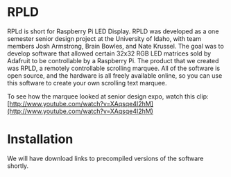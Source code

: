RPLD
====

RPLd is short for Raspberry Pi LED Display. RPLD was developed as a one semester senior design project at 
the University of Idaho, with team members Josh Armstrong, Brain Bowles, and Nate Krussel. The goal was to 
develop software that allowed certain 32x32 RGB LED matrices sold by Adafruit to be controllable by a 
Raspberry Pi. The product that we created was RPLD, a remotely controllable scrolling marquee. All of the
software is open source, and the hardware is all freely available online, so you can use this software
to create your own scrolling text marquee. 

To see how the marquee looked at senior design expo, watch this clip: 
[http://www.youtube.com/watch?v=XAqsqe4I2hM](http://www.youtube.com/watch?v=XAqsqe4I2hM)

Installation
============

We will have download links to precompiled versions of the software shortly.
